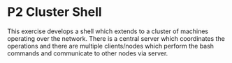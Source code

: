 # P2 Cluster Shell

This exercise develops a shell which extends to a cluster of machines operating over the network. There is a central server which coordinates the operations and there are multiple clients/nodes which perform the bash commands and communicate to other nodes via server.